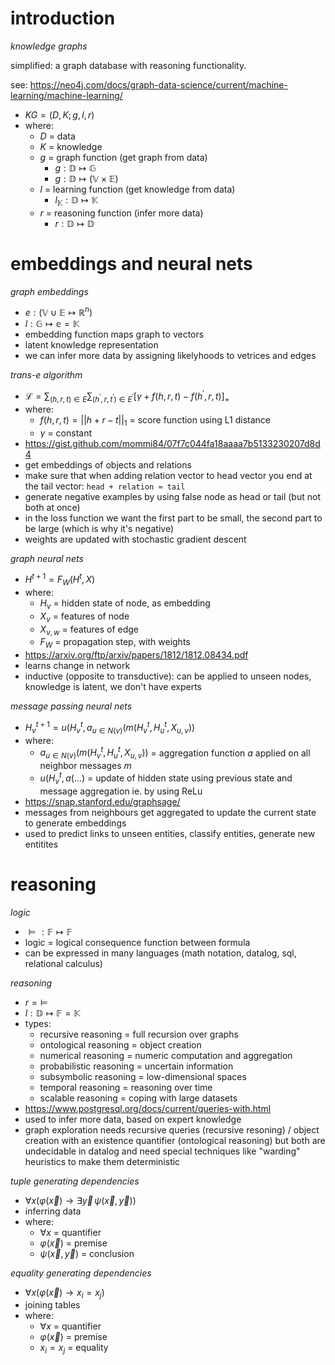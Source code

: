 # introduction

*knowledge graphs*

simplified: a graph database with reasoning functionality.

see: https://neo4j.com/docs/graph-data-science/current/machine-learning/machine-learning/

- $KG = (D, K; g, l, r)$
- where:
	- $D$ = data
	- $K$ = knowledge
	- $g$ = graph function (get graph from data)
		- $g: \mathbb D \mapsto \mathbb G$
		- $g: \mathbb D \mapsto (\mathbb V \times \mathbb E)$
	- $l$ = learning function (get knowledge from data)
		- $l_{\mathbb K}: \mathbb D \mapsto \mathbb K$
	- $r$ = reasoning function (infer more data)
		- $r: \mathbb D \mapsto \mathbb D$

# embeddings and neural nets

*graph embeddings*

- $e: (\mathbb V \cup \mathbb E \mapsto \mathbb{R}^n)$
- $l: \mathbb G \mapsto \mathbb e = \mathbb K$
- embedding function maps graph to vectors
- latent knowledge representation
- we can infer more data by assigning likelyhoods to vetrices and edges

*trans-e algorithm*

- $\mathcal{L}=\sum_{(h,r,t)\in E}\sum_{(h^{\prime},r,t^{\prime})\in E^{\prime}}[\gamma+f(h,r,t)-f(h^{\prime},r,t)]_{+}$
- where:
	- $f(h, r, t) = ||h + r - t||_1$ = score function using L1 distance
	- $\gamma$ = constant
- https://gist.github.com/mommi84/07f7c044fa18aaaa7b5133230207d8d4
- get embeddings of objects and relations
- make sure that when adding relation vector to head vector you end at the tail vector: `head + relation ≈ tail`
- generate negative examples by using false node as head or tail (but not both at once)
- in the loss function we want the first part to be small, the second part to be large (which is why it's negative)
- weights are updated with stochastic gradient descent

*graph neural nets*

- $H^{t+1} = F_W(H^t, X)$
- where:
	- $H_v$ = hidden state of node, as embedding
	- $X_v$ = features of node
	- $X_{v,w}$ = features of edge
	- $F_W$ = propagation step, with weights
- https://arxiv.org/ftp/arxiv/papers/1812/1812.08434.pdf
- learns change in network
- inductive (opposite to transductive): can be applied to unseen nodes, knowledge is latent, we don't have experts

*message passing neural nets*

- $H_v^{t+1}=u(H_v^t,a_{u\in N(v)}(m(H_v^t,H_u^t,X_{u,v}))$
- where:
	- $a_{u\in N(v)}(m(H_v^t,H_u^t,X_{u,v}))$ = aggregation function $a$ applied on all neighbor messages $m$
	- $u(H_v^t,a(\ldots)$ = update of hidden state using previous state and message aggregation ie. by using ReLu
- https://snap.stanford.edu/graphsage/
- messages from neighbours get aggregated to update the current state to generate embeddings
- used to predict links to unseen entities, classify entities, generate new entitites

# reasoning

*logic*

- $\models:\mathbb{F}\mapsto\mathbb{F}$
- logic = logical consequence function between formula
- can be expressed in many languages (math notation, datalog, sql, relational calculus)

*reasoning*

- $r = \models$
- $l: \mathbb D \mapsto \mathbb F = \mathbb K$
- types:
	- recursive reasoning = full recursion over graphs
	- ontological reasoning = object creation
	- numerical reasoning = numeric computation and aggregation
	- probabilistic reasoning = uncertain information
	- subsymbolic reasoning = low-dimensional spaces
	- temporal reasoning = reasoning over time
	- scalable reasoning = coping with large datasets
- https://www.postgresql.org/docs/current/queries-with.html
- used to infer more data, based on expert knowledge
- graph exploration needs recursive queries (recursive resoning) / object creation with an existence quantifier (ontological reasoning) but both are undecidable in datalog and need special techniques like "warding" heuristics to make them deterministic

*tuple generating dependencies*

- $\forall x\left(\varphi(\vec{x})\to\exists\vec{y}\,\psi(\vec{x},\vec{y})\right)$
- inferring data
- where:
	- $\forall x$ = quantifier
	- $\varphi(\vec{x})$ = premise
	- $\psi(\vec{x},\vec{y})$ = conclusion

*equality generating dependencies*

- $\forall x\left(\varphi(\vec{x})\to x_i=x_j\right)$
- joining tables
- where:
	- $\forall x$ = quantifier
	- $\varphi(\vec{x})$ = premise
	- $x_i=x_j$ = equality
